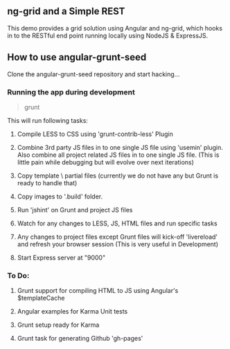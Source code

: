 ## ng-grid and a Simple REST

This demo provides a grid solution using Angular and ng-grid, which hooks in to the RESTful end point running locally using NodeJS & ExpressJS. 

## How to use angular-grunt-seed

Clone the angular-grunt-seed repository and start hacking...


### Running the app during development

> grunt

This will run following tasks:

1. Compile LESS to CSS using 'grunt-contrib-less' Plugin

2. Combine 3rd party JS files in to one single JS file using 'usemin' plugin. Also combine all project related JS files in to one single JS file. (This is little pain while debugging but will evolve over next iterations)

3. Copy template \ partial files (currently we do not have any but Grunt is ready to handle that)

4. Copy images to '.build' folder.

5. Run 'jshint' on Grunt and project JS files

6. Watch for any changes to LESS, JS, HTML files and run specific tasks

7. Any changes to project files except Grunt files will kick-off 'livereload' and refresh your browser session  (This is very useful in Development)

8. Start Express server at "9000"


### To Do:

1. Grunt support for compiling HTML to JS using Angular's $templateCache

2. Angular examples for Karma Unit tests

3. Grunt setup ready for Karma

4. Grunt task for generating Github 'gh-pages'
